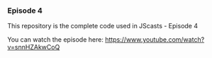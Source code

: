 ### Episode 4

This repository is the complete code used in JScasts - Episode 4

You can watch the episode here: https://www.youtube.com/watch?v=snnHZAkwCoQ